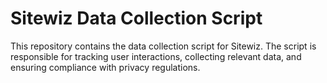 # Sitewiz Data Collection Script

This repository contains the data collection script for Sitewiz. The script is responsible for tracking user interactions, collecting relevant data, and ensuring compliance with privacy regulations.
